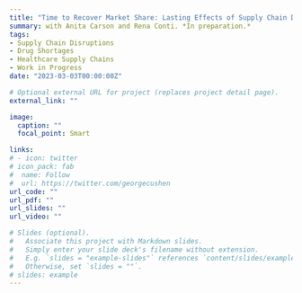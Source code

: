 ```yaml
---
title: "Time to Recover Market Share: Lasting Effects of Supply Chain Disruptions on Firm Performance"
summary: with Anita Carson and Rena Conti. *In preparation.*
tags:
- Supply Chain Disruptions
- Drug Shortages
- Healthcare Supply Chains
- Work in Progress
date: "2023-03-03T00:00:00Z"

# Optional external URL for project (replaces project detail page).
external_link: ""

image:
  caption: ""
  focal_point: Smart

links:
# - icon: twitter
# icon_pack: fab
#  name: Follow
#  url: https://twitter.com/georgecushen
url_code: ""
url_pdf: ""
url_slides: ""
url_video: ""

# Slides (optional).
#   Associate this project with Markdown slides.
#   Simply enter your slide deck's filename without extension.
#   E.g. `slides = "example-slides"` references `content/slides/example-slides.md`.
#   Otherwise, set `slides = ""`.
# slides: example
---
```



